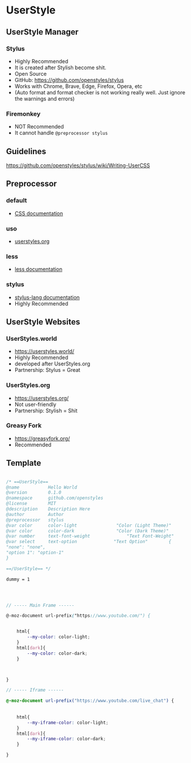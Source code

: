 # UserStyle

## UserStyle Manager

### Stylus
* Highly Recommended
* It is created after Stylish become shit.
* Open Source
* GitHub: https://github.com/openstyles/stylus
* Works with Chrome, Brave, Edge, Firefox, Opera, etc
* (Auto format and format checker is not working really well. Just ignore the warnings and errors)

### Firemonkey
* NOT Recommended
* It cannot handle `@preprocessor stylus`

## Guidelines
https://github.com/openstyles/stylus/wiki/Writing-UserCSS

## Preprocessor
### default
* [CSS documentation](https://learn.freecodecamp.org/responsive-web-design/basic-css/)
### uso
* [userstyles.org](https://userstyles.org/help/coding)
### less
* [less documentation](http://lesscss.org/#overview)
### stylus 
* [stylus-lang documentation](http://stylus-lang.com/)
* Highly Recommended

## UserStyle Websites

### UserStyles.world
* https://userstyles.world/
* Highly Recommended
* developed after UserStyles.org
* Partnership: Stylus = Great

### UserStyles.org
* https://userstyles.org/
* Not user-friendly
* Partnership: Stylish = Shit

### Greasy Fork
* https://greasyfork.org/
* Recommended

## Template

```scss

/* ==UserStyle==
@name           Hello World
@version        0.1.0
@namespace      github.com/openstyles
@license        MIT
@description    Description Here
@author         Author
@preprocessor   stylus
@var color      color-light               "Color (Light Theme)"                       #0cb8da
@var color      color-dark                "Color (Dark Theme)"                        #0c74e4
@var number     text-font-weight              "Text Font-Weight"                  [400, 100, 900, 100]
@var select     text-option              "Text Option"        {
"none": "none",
"option 1": "option-1"
}

==/UserStyle== */

dummy = 1




// ----- Main Frame ------

@-moz-document url-prefix("https://www.youtube.com/") {


    html{
        --my-color: color-light;
    }
    html[dark]{
        --my-color: color-dark;
    }



}

// ----- Iframe ------

@-moz-document url-prefix("https://www.youtube.com/live_chat") {
    
    
    html{
        --my-iframe-color: color-light;
    }
    html[dark]{
        --my-iframe-color: color-dark;
    }

}


```
